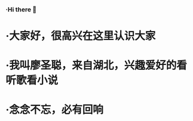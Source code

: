 ### ·Hi there 👋
#    ·大家好，很高兴在这里认识大家
#    ·我叫廖圣聪，来自湖北，兴趣爱好的看听歌看小说
 #   ·念念不忘，必有回响
<!--
**LSCLS/LSCLS** is a ✨ _special_ ✨ repository because its `README.md` (this file) appears on your GitHub profile.

Here are some ideas to get you started:

- 🔭 I’m currently working on ...
- 🌱 I’m currently learning ...
- 👯 I’m looking to collaborate on ...
- 🤔 I’m looking for help with ...
- 💬 Ask me about ...
- 📫 How to reach me: ...
- 😄 Pronouns: ...
- ⚡ Fun fact: ...
-->
